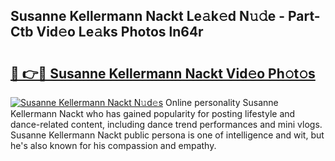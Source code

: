 ## Susanne Kellermann Nackt Le𝚊k𝚎d N𝚞𝚍e - Part-Ctb Vid𝚎o Le𝚊ks Photos ln64r

# <h2><a href="http://fbao3yf.evod.top/?m=Susanne+Kellermann+Nackt">🔗 👉🔴 Susanne Kellermann Nackt Vid𝚎o Ph𝚘t𝚘s</a></h2>

[![Susanne Kellermann Nackt N𝚞d𝚎s](https://i.imgur.com/8V9OHl7.gif)](http://fbao3yf.evod.top/?m=Susanne+Kellermann+Nackt)
Online personality Susanne Kellermann Nackt who has gained popularity for posting lifestyle and dance-related content, including dance trend performances and mini vlogs. Susanne Kellermann Nackt public persona is one of intelligence and wit, but he's also known for his compassion and empathy. 
